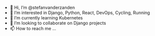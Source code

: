 - 👋 Hi, I’m @stefanvanderzanden
- 👀 I’m interested in Django, Python, React, DevOps, Cycling, Running
- 🌱 I’m currently learning Kubernetes
- 💞️ I’m looking to collaborate on Django projects
- 📫 How to reach me ...

<!---
stefanvanderzanden/stefanvanderzanden is a ✨ special ✨ repository because its `README.md` (this file) appears on your GitHub profile.
You can click the Preview link to take a look at your changes.
--->
